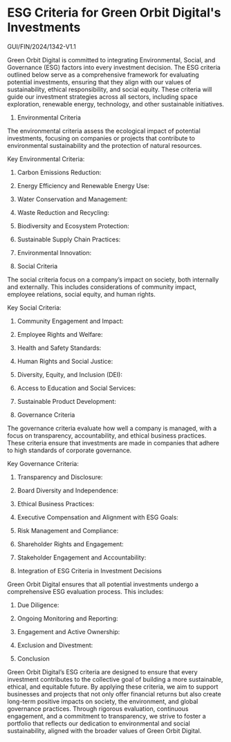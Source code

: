 # ESG Criteria for Green Orbit Digital's Investments

GUI/FIN/2024/1342-V1.1

Green Orbit Digital is committed to integrating Environmental, Social, and Governance (ESG) factors into every investment decision. The ESG criteria outlined below serve as a comprehensive framework for evaluating potential investments, ensuring that they align with our values of sustainability, ethical responsibility, and social equity. These criteria will guide our investment strategies across all sectors, including space exploration, renewable energy, technology, and other sustainable initiatives.

1. Environmental Criteria

The environmental criteria assess the ecological impact of potential investments, focusing on companies or projects that contribute to environmental sustainability and the protection of natural resources.

Key Environmental Criteria:

1. Carbon Emissions Reduction:

1. Energy Efficiency and Renewable Energy Use:

1. Water Conservation and Management:

1. Waste Reduction and Recycling:

1. Biodiversity and Ecosystem Protection:

1. Sustainable Supply Chain Practices:

1. Environmental Innovation:

2. Social Criteria

The social criteria focus on a company’s impact on society, both internally and externally. This includes considerations of community impact, employee relations, social equity, and human rights.

Key Social Criteria:

1. Community Engagement and Impact:

1. Employee Rights and Welfare:

1. Health and Safety Standards:

1. Human Rights and Social Justice:

1. Diversity, Equity, and Inclusion (DEI):

1. Access to Education and Social Services:

1. Sustainable Product Development:

3. Governance Criteria

The governance criteria evaluate how well a company is managed, with a focus on transparency, accountability, and ethical business practices. These criteria ensure that investments are made in companies that adhere to high standards of corporate governance.

Key Governance Criteria:

1. Transparency and Disclosure:

1. Board Diversity and Independence:

1. Ethical Business Practices:

1. Executive Compensation and Alignment with ESG Goals:

1. Risk Management and Compliance:

1. Shareholder Rights and Engagement:

1. Stakeholder Engagement and Accountability:

4. Integration of ESG Criteria in Investment Decisions

Green Orbit Digital ensures that all potential investments undergo a comprehensive ESG evaluation process. This includes:

1. Due Diligence:

1. Ongoing Monitoring and Reporting:

1. Engagement and Active Ownership:

1. Exclusion and Divestment:

5. Conclusion

Green Orbit Digital’s ESG criteria are designed to ensure that every investment contributes to the collective goal of building a more sustainable, ethical, and equitable future. By applying these criteria, we aim to support businesses and projects that not only offer financial returns but also create long-term positive impacts on society, the environment, and global governance practices. Through rigorous evaluation, continuous engagement, and a commitment to transparency, we strive to foster a portfolio that reflects our dedication to environmental and social sustainability, aligned with the broader values of Green Orbit Digital.